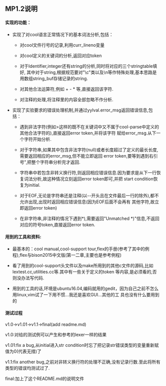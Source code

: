 ## 					MP1.2说明



#### 实现的功能：

- 实现了对cool语言正常情况下的基本词法分析,包括：
    - 对cool文件行号的记录,利用curr_lineno变量  
         
    - 对cool定义的关键词的分析,返回对应token
    
    
    - 对于Identifier,integer还有string的分析,同时将对应的三个stringtable填好,
      其中对于string,根据规范要对"\c"类以及\n等作特殊处理,基本思路是用数组string_buf存储记录的string.
    
    - 对其他合法运算符,例如 + - * 等,直接返回该字符.
    
    - 对注释的处理,将注释里的内容全部忽略不作分析.


- 实现了实验要求的错误处理机制,并通过yylval.error_msg返回错误信息,包括：
    - 遇到非法字符(例如>这样的既不在关键词中又不属于cool-parse中定义的其他合法字符的),直接返回error token,并将该字符
    赋给error_msg.从下一个字符开始分析.
    
    - 对于字符串,如果其中包含非法字符(null)或者长度超过了定义的最长长度,需要返回相应的error_msg,但不能立即返回
    error token,要等到遇到右引号",把整个字符串分析完才返回.
    
    - 字符串中若包含非转义换行符,则返回相应错误信息.因为要求是从下一行恢复词法分析,故这种情况立刻返回error token即可,并把
    start condition恢复为initial.
    
    - 对于EOF,无论是字符串还是注释(以--开头且在文件最后一行的除外),都不允许出现,出现时返回相应错误信息(因为EOF后面不会再有
    其他字符,故立即返回error token)
    
    - 在非字符串,非注释的情况下遇到*),需要返回"Unmatched *)"信息,不返回对应的符号token,直接返回error token.


#### 用到的工具和资料:
- 最基本的：cool manual,cool-support tour,flex的手册(参考了其中的例程),flex与bison2015中文版(第一二章,主要也是参考例程)

- 看了用到的cool-support头文件以及make所用到的其他c文件的源码,比如lextest.cc,utilities.cc等.其中有一些关于定义的token
 等内容,是必须看的,否则没办法写代码.
- 用到的工具的话,环境是ubuntu16.04,编码就用的gedit，因为自己之前不怎么用linux,vim试了一下用不惯...我还是喜欢GUI...其他的工
具也没有什么要用到的

####  测试过程

v1.0->v1.01->v1.1->final(add readme.md)

v1.0:对给的测试例可以产生和参考的lexer一样的结果

v1.01:fix a bug,从initial进入str condition时忘了把记录str错误类型的变量重新赋值为0(代表无措)了

v1.1:fix another bug,之前对非转义换行符的处理不正确,没有记录行数.至此将所有类型的错误均测试过了.

final:加上了这个README.md的说明文件